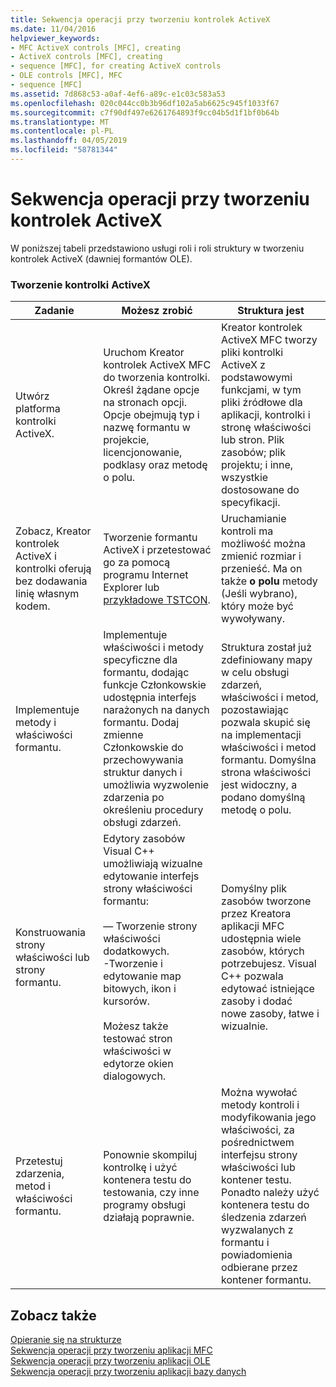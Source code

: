 ```yaml
---
title: Sekwencja operacji przy tworzeniu kontrolek ActiveX
ms.date: 11/04/2016
helpviewer_keywords:
- MFC ActiveX controls [MFC], creating
- ActiveX controls [MFC], creating
- sequence [MFC], for creating ActiveX controls
- OLE controls [MFC], MFC
- sequence [MFC]
ms.assetid: 7d868c53-a0af-4ef6-a89c-e1c03c583a53
ms.openlocfilehash: 020c044cc0b3b96df102a5ab6625c945f1033f67
ms.sourcegitcommit: c7f90df497e6261764893f9cc04b5d1f1bf0b64b
ms.translationtype: MT
ms.contentlocale: pl-PL
ms.lasthandoff: 04/05/2019
ms.locfileid: "58781344"
---
```

# <a name="sequence-of-operations-for-creating-activex-controls"></a>Sekwencja operacji przy tworzeniu kontrolek ActiveX

W poniższej tabeli przedstawiono usługi roli i roli struktury w tworzeniu kontrolek ActiveX (dawniej formantów OLE).

### <a name="creating-activex-controls"></a>Tworzenie kontrolki ActiveX

|Zadanie|Możesz zrobić|Struktura jest|
|----------|------------|------------------------|
|Utwórz platforma kontrolki ActiveX.|Uruchom Kreator kontrolek ActiveX MFC do tworzenia kontrolki. Określ żądane opcje na stronach opcji. Opcje obejmują typ i nazwę formantu w projekcie, licencjonowanie, podklasy oraz metodę o polu.|Kreator kontrolek ActiveX MFC tworzy pliki kontrolki ActiveX z podstawowymi funkcjami, w tym pliki źródłowe dla aplikacji, kontrolki i stronę właściwości lub stron. Plik zasobów; plik projektu; i inne, wszystkie dostosowane do specyfikacji.|
|Zobacz, Kreator kontrolek ActiveX i kontrolki oferują bez dodawania linię własnym kodem.|Tworzenie formantu ActiveX i przetestować go za pomocą programu Internet Explorer lub [przykładowe TSTCON](../overview/visual-cpp-samples.md).|Uruchamianie kontroli ma możliwość można zmienić rozmiar i przenieść. Ma on także **o polu** metody (Jeśli wybrano), który może być wywoływany.|
|Implementuje metody i właściwości formantu.|Implementuje właściwości i metody specyficzne dla formantu, dodając funkcje Członkowskie udostępnia interfejs narażonych na danych formantu. Dodaj zmienne Członkowskie do przechowywania struktur danych i umożliwia wyzwolenie zdarzenia po określeniu procedury obsługi zdarzeń.|Struktura został już zdefiniowany mapy w celu obsługi zdarzeń, właściwości i metod, pozostawiając pozwala skupić się na implementacji właściwości i metod formantu. Domyślna strona właściwości jest widoczny, a podano domyślną metodę o polu.|
|Konstruowania strony właściwości lub strony formantu.|Edytory zasobów Visual C++ umożliwiają wizualne edytowanie interfejs strony właściwości formantu:<br /><br />— Tworzenie strony właściwości dodatkowych.<br />-Tworzenie i edytowanie map bitowych, ikon i kursorów.<br /><br /> Możesz także testować stron właściwości w edytorze okien dialogowych.|Domyślny plik zasobów tworzone przez Kreatora aplikacji MFC udostępnia wiele zasobów, których potrzebujesz. Visual C++ pozwala edytować istniejące zasoby i dodać nowe zasoby, łatwe i wizualnie.|
|Przetestuj zdarzenia, metod i właściwości formantu.|Ponownie skompiluj kontrolkę i użyć kontenera testu do testowania, czy inne programy obsługi działają poprawnie.|Można wywołać metody kontroli i modyfikowania jego właściwości, za pośrednictwem interfejsu strony właściwości lub kontener testu. Ponadto należy użyć kontenera testu do śledzenia zdarzeń wyzwalanych z formantu i powiadomienia odbierane przez kontener formantu.|

## <a name="see-also"></a>Zobacz także

[Opieranie się na strukturze](../mfc/building-on-the-framework.md)<br/>
[Sekwencja operacji przy tworzeniu aplikacji MFC](../mfc/sequence-of-operations-for-building-mfc-applications.md)<br/>
[Sekwencja operacji przy tworzeniu aplikacji OLE](../mfc/sequence-of-operations-for-creating-ole-applications.md)<br/>
[Sekwencja operacji przy tworzeniu aplikacji bazy danych](../mfc/sequence-of-operations-for-creating-database-applications.md)
